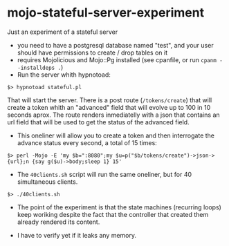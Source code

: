 # mojo-stateful-server-experiment
Just an experiment of a stateful server

- you need to have a postgresql database named "test", and your user should have permissions to create / drop tables on it
- requires Mojolicious and Mojo::Pg installed (see cpanfile, or run `cpanm --installdeps .`)
- Run the server whith hypnotoad:

```
$> hypnotoad stateful.pl
```

  That will start the server. There is a post route (`/tokens/create`) that will create a token whith an "advanced" field that
  will evolve up to 100 in 10 seconds aprox. The route renders inmediatelly with a json that contains an url field that will
  be used to get the status of the advanced field.
  
- This oneliner will allow you to create a token and then interrogate the advance status every second, a total of 15 times:

```
$> perl -Mojo -E 'my $b=":8080";my $u=p("$b/tokens/create")->json->{url};n {say g($u)->body;sleep 1} 15'
```
  
- The `40clients.sh` script will run the same oneliner, but for 40 simultaneous clients.

```
$> ./40clients.sh
```

- The point of the experiment is that the state machines (recurring loops) keep woriking despite the fact that the controller
that created them already rendered its content.
  
- I have to verify yet if it leaks any memory.
  
